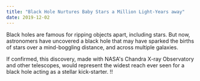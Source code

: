 ```yaml
---
title: "Black Hole Nurtures Baby Stars a Million Light-Years away"
date: 2019-12-02
---
```


Black holes are famous for ripping objects apart, including stars.  But now, astronomers have uncovered a black hole that may have sparked the births of stars over a mind-boggling distance, and across multiple galaxies.

If confirmed, this discovery, made with NASA's Chandra X-ray Observatory and other telescopes, would represent the widest reach ever seen for a black hole acting as a stellar kick-starter.  !!
